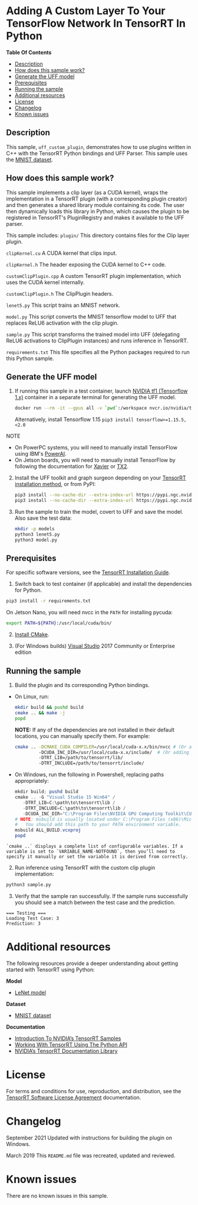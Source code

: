 # Adding A Custom Layer To Your TensorFlow Network In TensorRT In Python

**Table Of Contents**
- [Description](#description)
- [How does this sample work?](#how-does-this-sample-work)
- [Generate the UFF model](#generate-the-uff-model)
- [Prerequisites](#prerequisites)
- [Running the sample](#running-the-sample)
- [Additional resources](#additional-resources)
- [License](#license)
- [Changelog](#changelog)
- [Known issues](#known-issues)

## Description

This sample, `uff_custom_plugin`, demonstrates how to use plugins written in C++ with the TensorRT Python bindings and UFF Parser. This sample uses the [MNIST dataset](http://yann.lecun.com/exdb/mnist/).

## How does this sample work?

This sample implements a clip layer (as a CUDA kernel), wraps the implementation in a TensorRT plugin (with a corresponding plugin creator) and then generates a shared library module containing its code. The user then dynamically loads this library in Python, which causes the plugin to be registered in TensorRT's PluginRegistry and makes it available to the UFF parser.

This sample includes:
`plugin/`
This directory contains files for the Clip layer plugin.

`clipKernel.cu`
A CUDA kernel that clips input.

`clipKernel.h`
The header exposing the CUDA kernel to C++ code.

`customClipPlugin.cpp`
A custom TensorRT plugin implementation, which uses the CUDA kernel internally.

`customClipPlugin.h`
The ClipPlugin headers.

`lenet5.py`
This script trains an MNIST network.

`model.py`
This script converts the MNIST tensorflow model to UFF that replaces ReLU6 activation with the clip plugin.

`sample.py`
This script transforms the trained model into UFF (delegating ReLU6 activations to ClipPlugin instances) and runs inference in TensorRT.

`requirements.txt`
This file specifies all the Python packages required to run this Python sample.

## Generate the UFF model

1. If running this sample in a test container, launch [NVIDIA tf1 (Tensorflow 1.x)](https://docs.nvidia.com/deeplearning/frameworks/tensorflow-release-notes/running.html#running) container in a separate terminal for generating the UFF model.
    ```bash
    docker run --rm -it --gpus all -v `pwd`:/workspace nvcr.io/nvidia/tensorflow:21.03-tf1-py3 /bin/bash
    ```

    Alternatively, install Tensorflow 1.15
    `pip3 install tensorflow>=1.15.5,<2.0`

  NOTE
  - On PowerPC systems, you will need to manually install TensorFlow using IBM's [PowerAI](https://www.ibm.com/support/knowledgecenter/SS5SF7_1.6.0/navigation/pai_install.htm).
  - On Jetson boards, you will need to manually install TensorFlow by following the documentation for [Xavier](https://docs.nvidia.com/deeplearning/dgx/install-tf-xavier/index.html) or [TX2](https://docs.nvidia.com/deeplearning/dgx/install-tf-jetsontx2/index.html).

2. Install the UFF toolkit and graph surgeon depending on your [TensorRT installation method](https://docs.nvidia.com/deeplearning/sdk/tensorrt-install-guide/index.html#installing), or from PyPI:
    ```bash
    pip3 install --no-cache-dir --extra-index-url https://pypi.ngc.nvidia.com uff
    pip3 install --no-cache-dir --extra-index-url https://pypi.ngc.nvidia.com graphsurgeon
    ```

3. Run the sample to train the model, covert to UFF and save the model. Also save the test data:
    ```bash
    mkdir -p models
    python3 lenet5.py
    python3 model.py
    ```

## Prerequisites

For specific software versions, see the [TensorRT Installation Guide](https://docs.nvidia.com/deeplearning/sdk/tensorrt-archived/index.html).

1. Switch back to test container (if applicable) and install the dependencies for Python.

```bash
pip3 install -r requirements.txt
```

On Jetson Nano, you will need nvcc in the `PATH` for installing pycuda:
```bash
export PATH=${PATH}:/usr/local/cuda/bin/
```

2. [Install CMake](https://cmake.org/download/).

3. (For Windows builds) [Visual Studio](https://visualstudio.microsoft.com/vs/older-downloads/) 2017 Community or Enterprise edition

## Running the sample

1.  Build the plugin and its corresponding Python bindings.

   - On Linux, run:
      ```bash
      mkdir build && pushd build
      cmake .. && make -j
      popd
      ```

      **NOTE:** If any of the dependencies are not installed in their default locations, you can manually specify them. For example:
      ```bash
      cmake .. -DCMAKE_CUDA_COMPILER=/usr/local/cuda-x.x/bin/nvcc # (Or adding /path/to/nvcc into $PATH)
               -DCUDA_INC_DIR=/usr/local/cuda-x.x/include/  # (Or adding /path/to/cuda/include into $CPLUS_INCLUDE_PATH)
               -DTRT_LIB=/path/to/tensorrt/lib/
               -DTRT_INCLUDE=/path/to/tensorrt/include/
      ```

   - On Windows, run the following in Powershell, replacing paths appropriately:
      ```ps1
      mkdir build; pushd build
      cmake .. -G "Visual Studio 15 Win64" /
         -DTRT_LIB=C:\path\to\tensorrt\lib /
         -DTRT_INCLUDE=C:\path\to\tensorrt\lib /
         -DCUDA_INC_DIR="C:\Program Files\NVIDIA GPU Computing Toolkit\CUDA\v<CUDA_VERSION>\include"
      # NOTE: msbuild is usually located under C:\Program Files (x86)\Microsoft Visual Studio\2017\<EDITION>\MSBuild\<VERSION>\Bin
      #   You should add this path to your PATH environment variable.
      msbuild ALL_BUILD.vcxproj
      popd
      ```

	`cmake ..` displays a complete list of configurable variables. If a variable is set to `VARIABLE_NAME-NOTFOUND`, then you’ll need to specify it manually or set the variable it is derived from correctly.

2.  Run inference using TensorRT with the custom clip plugin implementation:
   ```bash
   python3 sample.py
   ```

3.  Verify that the sample ran successfully. If the sample runs successfully you should see a match between the test case and the prediction.
   ```
   === Testing ===
   Loading Test Case: 3
   Prediction: 3
   ```

# Additional resources

The following resources provide a deeper understanding about getting started with TensorRT using Python:

**Model**
- [LeNet model](http://yann.lecun.com/exdb/lenet/)

**Dataset**
- [MNIST dataset](http://yann.lecun.com/exdb/mnist/)

**Documentation**
- [Introduction To NVIDIA’s TensorRT Samples](https://docs.nvidia.com/deeplearning/sdk/tensorrt-sample-support-guide/index.html#samples)
- [Working With TensorRT Using The Python API](https://docs.nvidia.com/deeplearning/sdk/tensorrt-developer-guide/index.html#python_topics)
- [NVIDIA’s TensorRT Documentation Library](https://docs.nvidia.com/deeplearning/sdk/tensorrt-archived/index.html)

# License

For terms and conditions for use, reproduction, and distribution, see the [TensorRT Software License Agreement](https://docs.nvidia.com/deeplearning/sdk/tensorrt-sla/index.html) documentation.

# Changelog

September 2021
Updated with instructions for building the plugin on Windows.

March 2019
This `README.md` file was recreated, updated and reviewed.

# Known issues

There are no known issues in this sample.
